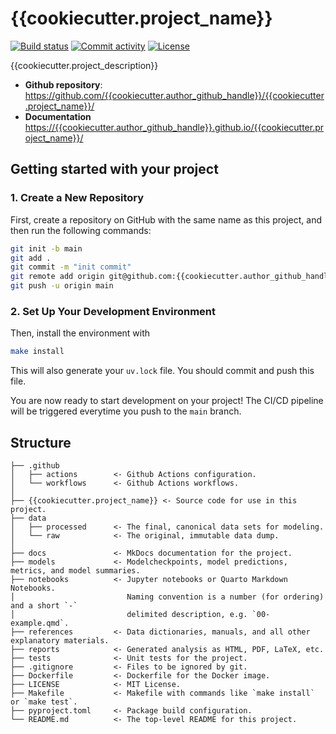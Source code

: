 # {{cookiecutter.project_name}}

[![Build status](https://img.shields.io/github/actions/workflow/status/{{cookiecutter.author_github_handle}}/{{cookiecutter.project_name}}/main.yml?branch=main)](https://github.com/{{cookiecutter.author_github_handle}}/{{cookiecutter.project_name}}/actions/workflows/main.yml?query=branch%3Amain)
[![Commit activity](https://img.shields.io/github/commit-activity/m/{{cookiecutter.author_github_handle}}/{{cookiecutter.project_name}})](https://img.shields.io/github/commit-activity/m/{{cookiecutter.author_github_handle}}/{{cookiecutter.project_name}})
[![License](https://img.shields.io/github/license/{{cookiecutter.author_github_handle}}/{{cookiecutter.project_name}})](https://img.shields.io/github/license/{{cookiecutter.author_github_handle}}/{{cookiecutter.project_name}})

{{cookiecutter.project_description}}

- **Github repository**: <https://github.com/{{cookiecutter.author_github_handle}}/{{cookiecutter.project_name}}/>
- **Documentation** <https://{{cookiecutter.author_github_handle}}.github.io/{{cookiecutter.project_name}}/>

## Getting started with your project

### 1. Create a New Repository

First, create a repository on GitHub with the same name as this project, and then run the following commands:

```bash
git init -b main
git add .
git commit -m "init commit"
git remote add origin git@github.com:{{cookiecutter.author_github_handle}}/{{cookiecutter.project_name}}.git
git push -u origin main
```

### 2. Set Up Your Development Environment

Then, install the environment with

```bash
make install
```

This will also generate your `uv.lock` file. You should commit and push this file.

You are now ready to start development on your project!
The CI/CD pipeline will be triggered everytime you push to the `main` branch.

## Structure

    ├── .github
    │   ├── actions        <- Github Actions configuration.
    │   └── workflows      <- Github Actions workflows.
    │   
    ├── {{cookiecutter.project_name}} <- Source code for use in this project.
    ├── data
    │   ├── processed      <- The final, canonical data sets for modeling.
    │   └── raw            <- The original, immutable data dump.
    │
    ├── docs               <- MkDocs documentation for the project.
    ├── models             <- Modelcheckpoints, model predictions, metrics, and model summaries.
    ├── notebooks          <- Jupyter notebooks or Quarto Markdown Notebooks. 
    │                         Naming convention is a number (for ordering) and a short `-` 
    │                         delimited description, e.g. `00-example.qmd`.
    ├── references         <- Data dictionaries, manuals, and all other explanatory materials.    
    ├── reports            <- Generated analysis as HTML, PDF, LaTeX, etc.
    ├── tests              <- Unit tests for the project.
    ├── .gitignore         <- Files to be ignored by git.
    ├── Dockerfile         <- Dockerfile for the Docker image.
    ├── LICENSE            <- MIT License.
    ├── Makefile           <- Makefile with commands like `make install` or `make test`.
    ├── pyproject.toml     <- Package build configuration.
    └── README.md          <- The top-level README for this project.